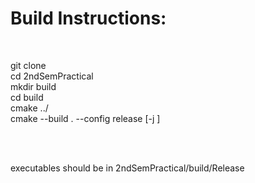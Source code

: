 <h1 > Build Instructions: </h1>
<br>

<p>

git clone <repo URL here> <br>
cd 2ndSemPractical <br>
mkdir build <br>
cd build <br>
cmake ../ <br>
cmake --build . --config release [-j <number of threads to be allocated to compile>] <br>

<br><br>

executables should be in 2ndSemPractical/build/Release
</p>
